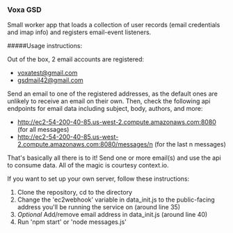 ### Voxa GSD

Small worker app that loads a collection of user records (email credentials and imap info) and registers email-event listeners.

#####Usage instructions:

Out of the box, 2 email accounts are registered:
  * voxatest@gmail.com
  * gsdmail42@gmail.com

Send an email to one of the registered addresses, as the default ones are unlikely to receive an email on their own. Then, check the following api endpoints for email data including subject, body, authors, and more:
  * http://ec2-54-200-40-85.us-west-2.compute.amazonaws.com:8080 (for all messages)
  * http://ec2-54-200-40-85.us-west-2.compute.amazonaws.com:8080/messages/n (for the last n messages)

That's basically all there is to it! Send one or more email(s) and use the api to consume data. All of the magic is courtesy context.io.

If you want to set up your own server, follow these instructions:
1. Clone the repository, cd to the directory
2. Change the 'ec2webhook' variable in data_init.js to the public-facing address you'll be running the service on (around line 35)
3. *Optional* Add/remove email address in data_init.js (around line 40)
4. Run 'npm start' or 'node messages.js'